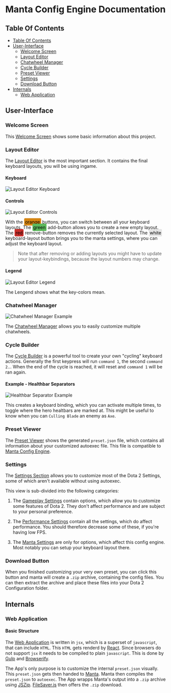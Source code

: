 # Manta Config Engine Documentation

## Table Of Contents
<!-- TOC depthFrom:2 depthTo:3 withLinks:1 updateOnSave:1 orderedList:0 -->

- [Table Of Contents](#table-of-contents)
- [User-Interface](#user-interface)
	- [Welcome Screen](#welcome-screen)
	- [Layout Editor](#layout-editor)
	- [Chatwheel Manager](#chatwheel-manager)
	- [Cycle Builder](#cycle-builder)
	- [Preset Viewer](#preset-viewer)
	- [Settings](#settings)
	- [Download Button](#download-button)
- [Internals](#internals)
	- [Web Application](#web-application)

<!-- /TOC -->

## User-Interface

### Welcome Screen

This [Welcome Screen](https://manta.dodekeract.report) shows some basic information about this project.

### Layout Editor

The [Layout Editor](https://manta.dodekeract.report/#/editor) is the most important section.
It contains the final keyboard layouts, you will be using ingame.

#### Keyboard

![Layout Editor Keyboard][image-user-interface-layout-editor-keyboard]

#### Controls

![Layout Editor Controls][image-user-interface-layout-editor-controls]

With the <span style="background-color: #d58512; padding: 3px; border-radius: 3px; color: black;">orange</span> buttons, you can switch between all your keyboard layouts.
The <span style="background-color: #5cb85c; padding: 3px; border-radius: 3px; color: black;">green</span> add-button allows you to create a new empty layout.
The <span style="background-color: #c9302c; padding: 3px; border-radius: 3px; color: black;">red</span> remove-button removes the currently selected layout.
The <span style="background-color: #e6e6e6; padding: 3px; border-radius: 3px; color: black;">white</span> keyboard-layout button brings you to the manta settings, where you can adjust the keyboard layout.

> Note that after removing or adding layouts you might have to update your layout-keybindings, because the layout numbers may change.

#### Legend

![Layout Editor Legend][image-user-interface-layout-editor-legend]

The Lengend shows what the key-colors mean.

### Chatwheel Manager

![Chatwheel Manager Example][image-user-interface-chatwheel-manager-example]

The [Chatwheel Manager](https://manta.dodekeract.report/#/chatwheels) allows you to easily customize multiple chatwheels.

### Cycle Builder

The [Cycle Builder](https://manta.dodekeract.report/#/cycle-builder) is a powerful tool to create your own "cycling" keyboard actions.
Generally the first keypress will run `command 1`, the second `command 2`...
When the end of the cycle is reached, it will reset and `command 1` will be ran again.

#### Example - Healthbar Separators

![Healthbar Separator Example][image-user-interface-cycle-builder-example]

This creates a keyboard binding, which you can activate multiple times,
to toggle where the hero healtbars are marked at.
This might be useful to know when you can `Culling Blade` an enemy as `Axe`.

### Preset Viewer

The [Preset Viewer](https://manta.dodekeract.report/#/preset) shows the generated `preset.json` file,
which contains all information about your customized autoexec file.
This file is compatible to [Manta Config Engine](https://github.com/dodekeract/manta-config-engine).

### Settings

The [Settings Section](https://manta.dodekeract.report/#/settings) allows you to customize most of the
Dota 2 Settings, some of which aren't available without using autoexec.

This view is sub-divided into the following categories:

1. The [Gameplay Settings](https://manta.dodekeract.report/#/settings/gameplay) contain options, which allow you to customize some features of Dota 2.
They don't affect performance and are subject to your personal preference.

2. The [Performance Settings](https://manta.dodekeract.report/#/settings/performance) contain all the settings, which do affect performance.
You should therefore decrease some of these, if you're having low FPS.

3. The [Manta Settings](https://manta.dodekeract.report/#/settings/engine) are only for options, which affect this config engine.
Most notably you can setup your keyboard layout there.

### Download Button

When you finished customizing your very own preset, you can click this button and manta will create a `.zip` archive, containing the config files.
You can then extract the archive and place these files into your Dota 2 Configuration folder.

## Internals

### Web Application

#### Basic Structure

The [Web Application](https://manta.dodekeract.report) is written in `jsx`, which is a superset of `javascript`, that can include `HTML`. This `HTML` gets renderd by [React](https://github.com/facebook/react). Since browsers do not support `jsx` it needs to be compiled to plain `javascript`. This is done by [Gulp](http://gulpjs.com) and [Browserify](http://browserify.org).

The App's only purpose is to customize the internal `preset.json` visually. This `preset.json` gets then handed to [Manta](https://github.com/dodekeract/manta-config-engine). Manta then compiles the `preset.json` to `autoexec`. The App wrapps Manta's output into a `.zip` archive using [JSZip](https://github.com/Stuk/jszip). [FileSaver.js](https://github.com/eligrey/FileSaver.js/) then offers the `.zip` download.

[image-user-interface-layout-editor-controls]: https://raw.githubusercontent.com/dodekeract/manta-config-engine-app/master/documentation/images/user-interface/layout-editor-controls.png

[image-user-interface-layout-editor-keyboard]: https://raw.githubusercontent.com/dodekeract/manta-config-engine-app/master/documentation/images/user-interface/layout-editor-keyboard.png

[image-user-interface-layout-editor-legend]: https://raw.githubusercontent.com/dodekeract/manta-config-engine-app/master/documentation/images/user-interface/layout-editor-legend.png

[image-user-interface-cycle-builder-example]: https://raw.githubusercontent.com/dodekeract/manta-config-engine-app/master/documentation/images/user-interface/cycle-builder-example.png

[image-user-interface-chatwheel-manager-example]: https://raw.githubusercontent.com/dodekeract/manta-config-engine-app/master/documentation/images/user-interface/chatwheel-manager-example.png
